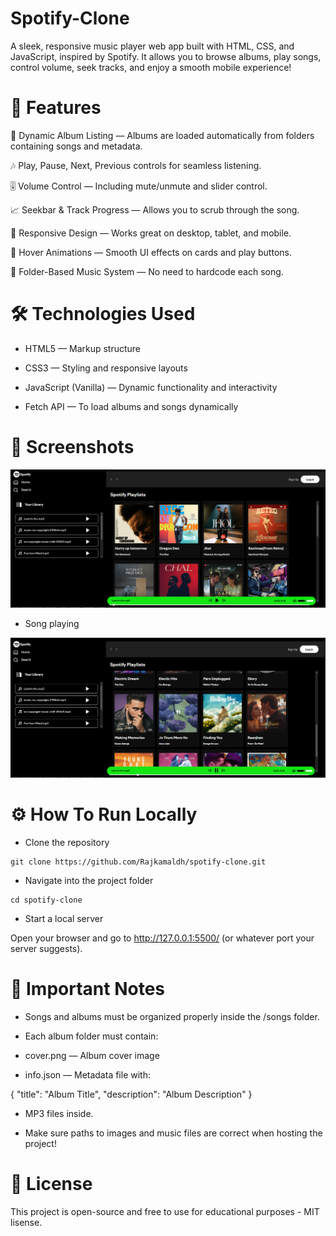 # Spotify-Clone

A sleek, responsive music player web app built with HTML, CSS, and JavaScript, inspired by Spotify.
It allows you to browse albums, play songs, control volume, seek tracks, and enjoy a smooth mobile experience!

# 🚀 Features

📁 Dynamic Album Listing — Albums are loaded automatically from folders containing songs and metadata.

🎶 Play, Pause, Next, Previous controls for seamless listening.

🎚 Volume Control — Including mute/unmute and slider control.

📈 Seekbar & Track Progress — Allows you to scrub through the song.

📱 Responsive Design — Works great on desktop, tablet, and mobile.

🎨 Hover Animations — Smooth UI effects on cards and play buttons.

📂 Folder-Based Music System — No need to hardcode each song.

# 🛠 Technologies Used

- HTML5 — Markup structure

- CSS3 — Styling and responsive layouts

- JavaScript (Vanilla) — Dynamic functionality and interactivity

- Fetch API — To load albums and songs dynamically

# 📸 Screenshots

![alt text](<Readme-img/sp 2.png>)

- Song playing

![alt text](Readme-img/sp3.png)


# ⚙ How To Run Locally

- Clone the repository
```
git clone https://github.com/Rajkamaldh/spotify-clone.git
```

- Navigate into the project folder
```
cd spotify-clone
```
- Start a local server

Open your browser and go to http://127.0.0.1:5500/ (or whatever port your server suggests).

# 📢 Important Notes

- Songs and albums must be organized properly inside the /songs folder.

- Each album folder must contain:

- cover.png — Album cover image

- info.json — Metadata file with:

{
  "title": "Album Title",
  "description": "Album Description"
}

- MP3 files inside.

- Make sure paths to images and music files are correct when hosting the project!

# 📜 License

This project is open-source and free to use for educational purposes - MIT lisense.



